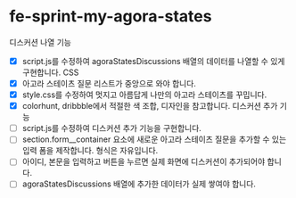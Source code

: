# fe-sprint-my-agora-states
디스커션 나열 기능
- [x] script.js를 수정하여 agoraStatesDiscussions 배열의 데이터를 나열할 수 있게 구현합니다.
CSS
- [x] 아고라 스테이츠 질문 리스트가 중앙으로 와야 합니다.
- [x] style.css를 수정하여 멋지고 아름답게 나만의 아고라 스테이츠를 꾸밉니다.
- [x] colorhunt, dribbble에서 적절한 색 조합, 디자인을 참고합니다.
디스커션 추가 기능
- [ ] script.js를 수정하여 디스커션 추가 기능을 구현합니다.
- [ ] section.form__container 요소에 새로운 아고라 스테이츠 질문을 추가할 수 있는 입력 폼을 제작합니다. 형식은 자유입니다.
- [ ] 아이디, 본문을 입력하고 버튼을 누르면 실제 화면에 디스커션이 추가되어야 합니다.
- [ ] agoraStatesDiscussions 배열에 추가한 데이터가 실제 쌓여야 합니다.